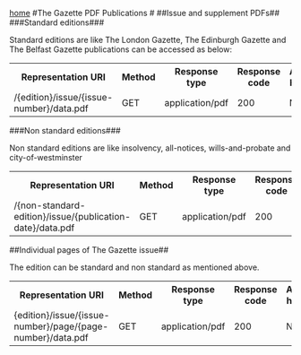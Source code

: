 [home](../home.md)
#The Gazette PDF Publications #
##Issue and supplement PDFs##
###Standard editions###
 
Standard editions are like The London Gazette, The Edinburgh Gazette and The Belfast Gazette publications can be accessed as below:

<table>
<tr>
	<th>Representation URI</th>
	<th>Method</th>
	<th>Response type</th>
	<th>Response code</th>
	<th>Accept header​</th>
</tr>
<tr>
	<td>/{edition}/issue/{issue-number}/data.pdf</td>
	<td>GET</td>
	<td>application/pdf</td>
	<td>200</td>
	<td>None</td>
</tr>
</table>

###Non standard editions###

Non standard editions are like insolvency, all-notices, wills-and-probate and city-of-westminster

<table>
<tr>
	<th>Representation URI</th>
	<th>Method</th>
	<th>Response type</th>
	<th>Response code</th>
	<th>Accept header​</th>
</tr>
<tr>
	<td>/{non-standard-edition}/issue/{publication-date}/data.pdf</td>
	<td>GET</td>
	<td>application/pdf</td>
	<td>200</td>
	<td>None</td>
</tr>
</table>

  

##Individual pages of The Gazette issue##

The edition can be standard and non standard as mentioned above.

<table>
<tr>
	<th>Representation URI</th>
	<th>Method</th>
	<th>Response type</th>
	<th>Response code</th>
	<th>Accept header​</th>
</tr>
<tr>
	<td>{edition}/issue/{issue-number}/page/{page-number}/data.pdf</td>
	<td>GET</td>
	<td>application/pdf</td>
	<td>200</td>
	<td>None</td>
</tr>
</table>








